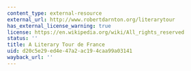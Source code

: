 ```yaml
---
content_type: external-resource
external_url: http://www.robertdarnton.org/literarytour
has_external_license_warning: true
license: https://en.wikipedia.org/wiki/All_rights_reserved
status: ''
title: A Literary Tour de France
uid: d20c5e29-ed4e-47a2-ac19-4caa99a03141
wayback_url: ''
---
```

